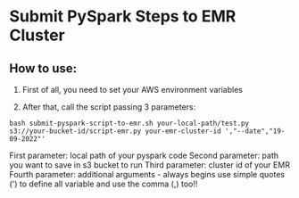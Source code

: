 # Submit PySpark Steps to EMR Cluster

## How to use:
1. First of all, you need to set your AWS environment variables

2. After that, call the script passing 3 parameters:
```
bash submit-pyspark-script-to-emr.sh your-local-path/test.py s3://your-bucket-id/script-emr.py your-emr-cluster-id ',"--date","19-09-2022"'
```

First parameter: local path of your pyspark code
Second parameter: path you want to save in s3 bucket to run
Third parameter: cluster id of your EMR
Fourth parameter: additional arguments - always begins use simple quotes (') to define all variable and use the comma (,) too!!
